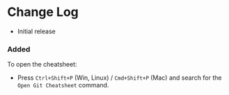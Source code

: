 # Change Log

- Initial release

### Added

To open the cheatsheet:

- Press `Ctrl+Shift+P` (Win, Linux) / `Cmd+Shift+P` (Mac) and search for the `Open Git Cheatsheet` command.
